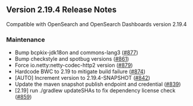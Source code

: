 ## Version 2.19.4 Release Notes

Compatible with OpenSearch and OpenSearch Dashboards version 2.19.4

### Maintenance
* Bump bcpkix-jdk18on and commons-lang3 ([#877](https://github.com/opensearch-project/performance-analyzer/pull/877))
* Bump checkstyle and spotbug versions ([#861](https://github.com/opensearch-project/performance-analyzer/pull/861))
* Force io.netty:netty-codec-http2 version ([#879](https://github.com/opensearch-project/performance-analyzer/pull/879))
* Hardcode BWC to 2.19 to mitigate build failure ([#874](https://github.com/opensearch-project/performance-analyzer/pull/874))
* [AUTO] Increment version to 2.19.4-SNAPSHOT ([#842](https://github.com/opensearch-project/performance-analyzer/pull/842))
* Update the maven snapshot publish endpoint and credential ([#839](https://github.com/opensearch-project/performance-analyzer/pull/839))
* [2.19] run ./gradlew updateSHAs to fix dependency license check ([#859](https://github.com/opensearch-project/performance-analyzer/pull/859))
